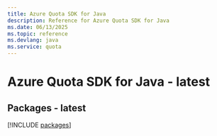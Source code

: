 ```yaml
---
title: Azure Quota SDK for Java
description: Reference for Azure Quota SDK for Java
ms.date: 06/13/2025
ms.topic: reference
ms.devlang: java
ms.service: quota
---
```

# Azure Quota SDK for Java - latest
## Packages - latest
[!INCLUDE [packages](quota-index.md)]